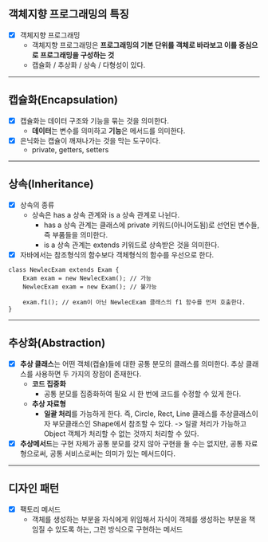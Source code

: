 ## 객체지향 프로그래밍의 특징
- [x] 객체지향 프로그래밍
  - 객체지향 프로그래밍은 **프로그래밍의 기본 단위를 객체로 바라보고 이를 중심으로 프로그래밍을 구성하는 것**
  - 캡슐화 / 추상화 / 상속 / 다형성이 있다.
---
## 캡슐화(Encapsulation)
- [x] 캡슐화는 데이터 구조와 기능을 묶는 것을 의미한다.
  - **데이터**는 변수를 의미하고 **기능**은 메서드를 의미한다.
- [x] 은닉화는 캡슐이 깨져나가는 것을 막는 도구이다.
  - private, getters, setters
---
## 상속(Inheritance)
- [x] 상속의 종류
  - 상속은 has a 상속 관계와 is a 상속 관계로 나뉜다.
    - has a 상속 관계는 클래스에 private 키워드(아니어도됨)로 선언된 변수들, 즉 부품들을 의미한다.
    - is a 상속 관계는 extends 키워드로 상속받은 것을 의미한다.
- [x] 자바에서는 참조형식의 함수보다 객체형식의 함수를 우선으로 한다.
~~~
class NewlecExam extends Exam {
    Exam exam = new NewlecExam(); // 가능
    NewlecExam exam = new Exam(); // 불가능
	
    exam.f1(); // exam이 아닌 NewlecExam 클래스의 f1 함수를 먼저 호출한다.
}
~~~
---
## 추상화(Abstraction)
- [x] **추상 클래스**는 어떤 객체(캡슐)들에 대한 공통 분모의 클래스를 의미한다. 추상 클래스를 사용하면 두 가지의 장점이 존재한다.
  - **코드 집중화**
    - 공통 분모를 집중화하여 필요 시 한 번에 코드를 수정할 수 있게 한다.
  - **추상 자료형** 
    - **일괄 처리**를 가능하게 한다. 즉, Circle, Rect, Line 클래스를 추상클래스이자 부모클래스인 Shape에서 참조할 수 있다. -> 일괄 처리가 가능하고 Object 객체가 처리할 수 없는 것까지 처리할 수 있다.
- [x] **추상메서드**는 구현 자체가 공통 분모를 갖지 않아 구현을 둘 수는 없지만, 공통 자료형으로써, 공통 서비스로써는 의미가 있는 메서드이다.
---
## 디자인 패턴
- [x] 팩토리 메서드
  - 객체를 생성하는 부분을 자식에게 위임해서 자식이 객체를 생성하는 부분을 책임질 수 있도록 하는, 그런 방식으로 구현하는 메서드
